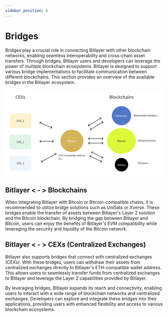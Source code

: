 ```yaml
---
sidebar_position: 6
---
```


# Bridges

Bridges play a crucial role in connecting Bitlayer with other blockchain networks, enabling seamless interoperability and cross-chain asset transfers. Through bridges, Bitlayer users and developers can leverage the power of multiple blockchain ecosystems. Bitlayer is designed to support various bridge implementations to facilitate communication between different blockchains. This section provides an overview of the available bridges in the Bitlayer ecosystem.

![alt text](bridge.png)
 
## Bitlayer < - > Blockchains

When integrating Bitlayer with Bitcoin or Bitcoin-compatible chains, it is recommended to utilize bridge solutions such as UniSats or Xverse. These bridges enable the transfer of assets between Bitlayer's Layer 2 solution and the Bitcoin blockchain. By bridging the gap between Bitlayer and Bitcoin, users can enjoy the benefits of Bitlayer's EVM compatibility while leveraging the security and liquidity of the Bitcoin network.
 
## Bitlayer < - > CEXs (Centralized Exchanges)

Bitlayer also supports bridges that connect with centralized exchanges (CEXs). With these bridges, users can withdraw their assets from centralized exchanges directly to Bitlayer's ETH-compatible wallet address. This allows users to seamlessly transfer funds from centralized exchanges to Bitlayer and leverage the Layer 2 capabilities provided by Bitlayer.

By leveraging bridges, Bitlayer expands its reach and connectivity, enabling users to interact with a wide range of blockchain networks and centralized exchanges. Developers can explore and integrate these bridges into their applications, providing users with enhanced flexibility and access to various blockchain ecosystems.